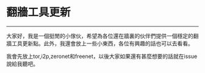 # 翻牆工具更新

***
大家好，我是一個挺閒的小傢伙，希望為各位還在牆裏的伙伴們提供一個穩定的翻牆工具更新點。此外，我還會放上一些小東西，各位有興趣的話也可以去看看。

我會先放上tor,i2p,zeronet和freenet，以後大家如果還有甚麼想要的話就在issue說給我聽吧。
